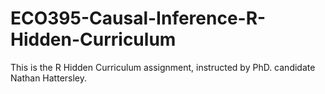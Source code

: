 # ECO395-Causal-Inference-R-Hidden-Curriculum

This is the R Hidden Curriculum assignment, instructed by PhD. candidate Nathan Hattersley.


